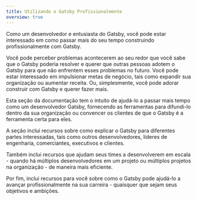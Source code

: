 ```yaml
---
title: Utilizando o Gatsby Profissionalmente
overview: true
---
```


Como um desenvolvedor e entusiasta do Gatsby, você pode estar interessado em como passar mais do seu tempo construindo profissionalmente com Gatsby.

Você pode perceber problemas acontecerem ao seu redor que você sabe que o Gatsby poderia resolver e querer que outras pessoas adotem o Gatsby para que não enfrentem esses problemas no futuro. Você pode estar interessado em impulsionar metas de negócio, tais como expandir sua organização ou aumentar receita. Ou, simplesmente, você pode adorar construir com Gatsby e querer fazer mais.

Esta seção da documentação tem o intuito de ajudá-lo a passar mais tempo como um desenvolvedor Gatsby, fornecendo as ferramentas para difundi-lo dentro da sua organização ou convencer os clientes de que o Gatsby é a ferramenta certa para eles.

A seção inclui recursos sobre como explicar o Gatsby para diferentes partes interessadas, tais como outros desenvolvedores, líderes de engenharia, comerciantes, executivos e clientes.

Também inclui recursos que ajudam seus times a desenvolverem em escala - quando há múltiplos desenvolvedores em um projeto ou múltiplos projetos na organização - de maneira mais eficiente.

Por fim, inclui recursos para você sobre como o Gatsby pode ajudá-lo a avançar profissionalmente na sua carreira - quaisquer que sejam seus objetivos e ambições.

<GuideList slug={props.slug} />
